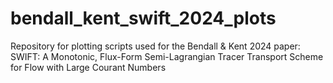 # bendall_kent_swift_2024_plots
Repository for plotting scripts used for the Bendall &amp; Kent 2024 paper: SWIFT: A Monotonic, Flux-Form Semi-Lagrangian Tracer Transport Scheme for Flow with Large Courant Numbers
